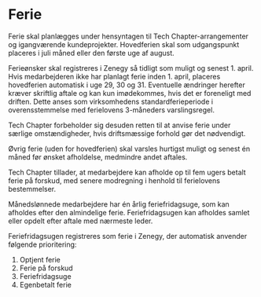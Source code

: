 # Ferie

Ferie skal planlægges under hensyntagen til Tech Chapter-arrangementer og igangværende kundeprojekter. Hovedferien skal som udgangspunkt placeres i juli måned eller den første uge af august.

Ferieønsker skal registreres i Zenegy så tidligt som muligt og senest 1. april. Hvis medarbejderen ikke har planlagt ferie inden 1. april, placeres hovedferien automatisk i uge 29, 30 og 31. Eventuelle ændringer herefter kræver skriftlig aftale og kan kun imødekommes, hvis det er foreneligt med driften. Dette anses som virksomhedens standardferieperiode i overensstemmelse med ferielovens 3-måneders varslingsregel.

Tech Chapter forbeholder sig desuden retten til at anvise ferie under særlige omstændigheder, hvis driftsmæssige forhold gør det nødvendigt.

Øvrig ferie (uden for hovedferien) skal varsles hurtigst muligt og senest én måned før ønsket afholdelse, medmindre andet aftales.

Tech Chapter tillader, at medarbejdere kan afholde op til fem ugers betalt ferie på forskud, med senere modregning i henhold til ferielovens bestemmelser.

Månedslønnede medarbejdere har én årlig feriefridagsuge, som kan afholdes efter den almindelige ferie. Feriefridagsugen kan afholdes samlet eller opdelt efter aftale med nærmeste leder.

Feriefridagsugen registreres som ferie i Zenegy, der automatisk anvender følgende prioritering:

1. Optjent ferie
2. Ferie på forskud
3. Feriefridagsuge
4. Egenbetalt ferie
